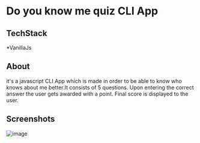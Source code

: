 # Do you know me quiz CLI App

## TechStack

*VanillaJs


## About

it's a javascript CLI App which is made in order to be able to know who knows about me better.It consists of 5 questions. Upon entering the correct answer the user gets awarded with a point. Final score is displayed to the user.

## Screenshots

![image](https://user-images.githubusercontent.com/45689921/211235955-9b0446f9-11ed-4cf9-931f-e72046722102.png)
